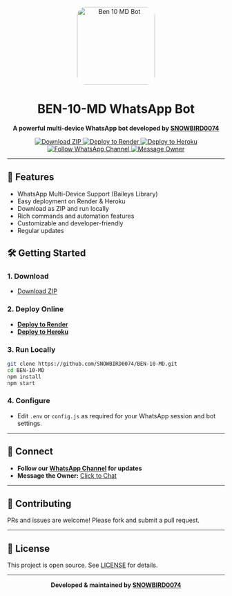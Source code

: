 <p align="center">
  <img src="https://files.catbox.moe/qw1f54.jpg" alt="Ben 10 MD Bot" width="180" style="border-radius: 20px;">
</p>

<h1 align="center">BEN-10-MD WhatsApp Bot</h1>
<p align="center">
  <b>A powerful multi-device WhatsApp bot developed by <a href="https://github.com/SNOWBIRD0074">SNOWBIRD0074</a></b>
</p>

<p align="center">
  <a href="https://github.com/SNOWBIRD0074/BEN-10-MD/archive/refs/heads/main.zip">
    <img src="https://img.shields.io/badge/Download%20ZIP-blue?logo=github&style=for-the-badge" alt="Download ZIP">
  </a>
  <a href="https://dashboard.render.com/deploy?repo=https://github.com/SNOWBIRD0074/BEN-10-MD">
    <img src="https://img.shields.io/badge/Deploy%20to%20Render-3C47E9?logo=render&logoColor=white&style=for-the-badge" alt="Deploy to Render">
  </a>
  <a href="https://heroku.com/deploy?template=https://github.com/SNOWBIRD0074/BEN-10-MD">
    <img src="https://img.shields.io/badge/Deploy%20to%20Heroku-430098?logo=heroku&logoColor=white&style=for-the-badge" alt="Deploy to Heroku">
  </a>
  <a href="WHATSAPP_CHANNEL_LINK">
    <img src="https://img.shields.io/badge/Follow%20WhatsApp%20Channel-25D366?logo=whatsapp&logoColor=white&style=for-the-badge" alt="Follow WhatsApp Channel">
  </a>
  <a href="https://wa.me/OWNER_NUMBER?text=Hello%20I%20am%20interested%20in%20your%20WhatsApp%20bot">
    <img src="https://img.shields.io/badge/Message%20Owner-075E54?logo=whatsapp&logoColor=white&style=for-the-badge" alt="Message Owner">
  </a>
</p>

---

## 🚀 Features

- WhatsApp Multi-Device Support (Baileys Library)
- Easy deployment on Render & Heroku
- Download as ZIP and run locally
- Rich commands and automation features
- Customizable and developer-friendly
- Regular updates

## 🛠️ Getting Started

### 1. Download

- [Download ZIP](https://github.com/SNOWBIRD0074/BEN-10-MD/archive/refs/heads/main.zip)

### 2. Deploy Online

- **[Deploy to Render](https://dashboard.render.com/deploy?repo=https://github.com/SNOWBIRD0074/BEN-10-MD)**
- **[Deploy to Heroku](https://heroku.com/deploy?template=https://github.com/SNOWBIRD0074/BEN-10-MD)**

### 3. Run Locally

```bash
git clone https://github.com/SNOWBIRD0074/BEN-10-MD.git
cd BEN-10-MD
npm install
npm start
```

### 4. Configure

- Edit `.env` or `config.js` as required for your WhatsApp session and bot settings.

---

## 📢 Connect

- **Follow our [WhatsApp Channel](https://whatsapp.com/channel/0029Vb5nSebFy722d2NEeU3C) for updates**
- **Message the Owner:** [Click to Chat](https://wa.me/263780145644?text=Hello%20I%20am%20interested%20in%20your%20WhatsApp%20bot)

---

## 🤝 Contributing

PRs and issues are welcome! Please fork and submit a pull request.

---

## 📝 License

This project is open source. See [LICENSE](LICENSE) for details.

---

<p align="center">
  <b>Developed & maintained by <a href="https://github.com/SNOWBIRD0074">SNOWBIRD0074</a></b>
</p>

